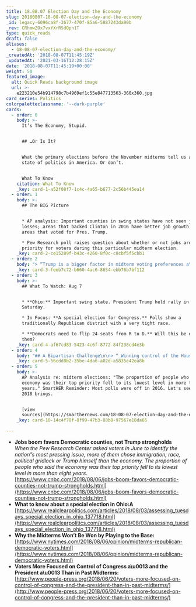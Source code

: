 ```yaml
---
title: 18.08.07 Election Day and the Economy
slug: 20180807-18-08-07-election-day-and-the-economy
_id: legacy-6096ca8f-3677-470f-85a6-5887243da90b
_rev: CRhmwZOx7vxYXrRSdQpn1T
type: quick_reads
draft: false
aliases:
  - 18-08-07-election-day-and-the-economy/
_createdAt: '2018-08-07T11:45:19Z'
_updatedAt: '2021-03-16T12:28:15Z'
date: '2018-08-07T11:45:19+00:00'
weight: 50
featured_image:
  alt: Quick Reads background image
  url: >-
    e223210e54b914798c7b4969ef1c55e847713563-360x360.jpg
card_series: Politics
colorpaletteclassname: '--dark-purple'
cards:
  - order: 0
    body: >-
      It’s The Economy, Stupid.


      ## …Or Is It?


      What the primary elections before the November midterms tell us about the
      state of politics in America. Or don’t.


      What To Know
    citation: What To Know
    _key: card-1-a52f08f7-1c4c-4a65-b677-2c56b445ea14
  - order: 1
    body: >-
      ## The BIG Picture


      * AP analysis: Important counties in swing states have not seen job
      losses; areas that backed Clinton in 2016 have better job growth than
      areas that voted for Pres. Trump.

      * Pew Research poll raises question about whether or not jobs are the TOP
      priority for voters during this particular midterm election.
    _key: card-2-ce15289f-b43c-4260-8f0c-c8cbf5f5cbb1
  - order: 2
    body: "> “Trump is a bigger factor in midterm voting preferences a\x13 positive or negative a\x13 than any president in more than three decades. “  \n  \n  \n  \nPew Research, June 20th 2018. Polling also showed voters want to hear most from candidates about immigration, followed by health care, education, & gun laws."
    _key: card-3-feeb7c72-b660-4ac6-8654-ebb76b7bf112
  - order: 3
    body: >-
      ## What To Watch: Aug 7


      * **Ohio:** Important swing state. President Trump held rally in Ohio on
      Saturday.

      * In Focus: **A special election for Congress.** Polls show a
      traditionally Republican district with a very tight race.

      * **Democrats need to flip 24 seats from R to D.** Will this be one for
      them?
    _key: card-4-af67cd83-5423-4c6f-8772-84f238cd4e3b
  - order: 4
    body: "## A Bipartisan Challenge\n\n> “_Winning control of the House and Senate means **Democrats have to fight on Republican turf,** and that means talking to Romney-Clinton and Obama-Trump voters. How well they can talk to both at the same time a\x14 and **how well Republicans do among the same groups** a\x14 will determine whether we see a blue wave or another case of Democratic despair.”_ (NYT)"
    _key: card-5-66cdd8b2-35be-4da6-a02d-a5835e42ea8b
  - order: 5
    body: >-
      AP Analysis re: midterm elections: "The proportion of people who said the
      economy was their top priority fell to its lowest level in more than eight
      years." SmartHER Reminder: Most polls were off in 2016. Let's see what
      2018 brings.


      [view
      sources](https://smarthernews.com/18-08-07-election-day-and-the-economy/)
    _key: card-10-14c4f78f-8f99-47b3-88b8-97567e18da65

---
```

* **Jobs boom favors Democratic counties, not Trump strongholds**  
_When the Pew Research Center asked voters in June to identify the nation”s most pressing issue, more of them chose immigration, race, political gridlock or Trump himself than the economy. The proportion of people who said the economy was their top priority fell to its lowest level in more than eight years._  
[https://www.cnbc.com/2018/08/06/jobs-boom-favors-democratic-counties-not-trump-strongholds.html](https://www.cnbc.com/2018/08/06/jobs-boom-favors-democratic-counties-not-trump-strongholds.html)
* **What to know about a special election in Ohio:A**  
[https://www.realclearpolitics.com/articles/2018/08/03/assessing_tuesdays_special_election_in_ohio_137718.html](https://www.realclearpolitics.com/articles/2018/08/03/assessing_tuesdays_special_election_in_ohio_137718.html)
* **Why the Midterms Won’t Be Won by Playing to the Base:**  
[https://www.nytimes.com/2018/08/06/opinion/midterms-republican-democratic-voters.html](https://www.nytimes.com/2018/08/06/opinion/midterms-republican-democratic-voters.html)
* **Voters More Focused on Control of Congress a\u0013 and the President a\u0013 Than in Past Midterms:**  
[http://www.people-press.org/2018/06/20/voters-more-focused-on-control-of-congress-and-the-president-than-in-past-midterms/](http://www.people-press.org/2018/06/20/voters-more-focused-on-control-of-congress-and-the-president-than-in-past-midterms/)